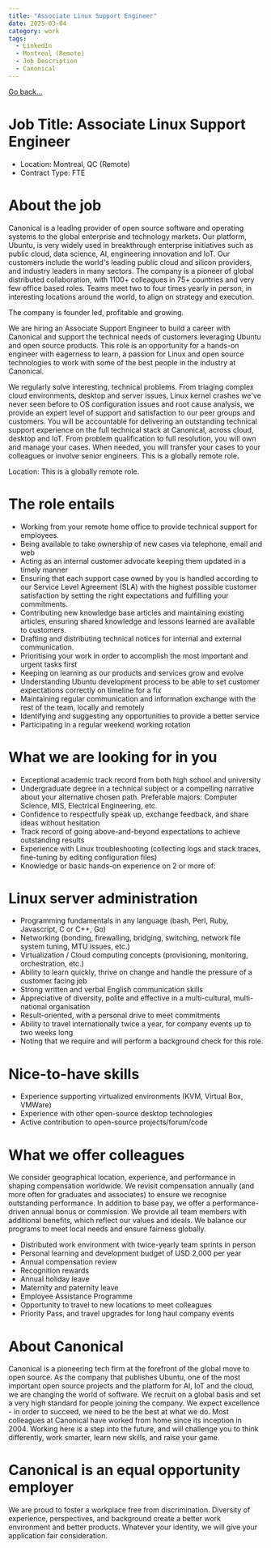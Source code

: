 ```yaml
---
title: "Associate Linux Support Engineer"
date: 2025-03-04
category: work
tags: 
  - LinkedIn
  - Montreal (Remote)
  - Job Description
  - Canonical
---
```

[Go back...](/work/2025/03/04/2025-03-04-TAssocLinuxSupportEng.html)

# Job Title: Associate Linux Support Engineer

* Location: Montreal, QC (Remote)
* Contract Type: FTE

# About the job
Canonical is a leading provider of open source software and operating systems to the global enterprise and technology markets. Our platform, Ubuntu, is very widely used in breakthrough enterprise initiatives such as public cloud, data science, AI, engineering innovation and IoT. Our customers include the world's leading public cloud and silicon providers, and industry leaders in many sectors. The company is a pioneer of global distributed collaboration, with 1100+ colleagues in 75+ countries and very few office based roles. Teams meet two to four times yearly in person, in interesting locations around the world, to align on strategy and execution.

The company is founder led, profitable and growing.

We are hiring an Associate Support Engineer to build a career with Canonical and support the technical needs of customers leveraging Ubuntu and open source products. This role is an opportunity for a hands-on engineer with eagerness to learn, a passion for Linux and open source technologies to work with some of the best people in the industry at Canonical.

We regularly solve interesting, technical problems. From triaging complex cloud environments, desktop and server issues, Linux kernel crashes we've never seen before to OS configuration issues and root cause analysis, we provide an expert level of support and satisfaction to our peer groups and customers. You will be accountable for delivering an outstanding technical support experience on the full technical stack at Canonical, across cloud, desktop and IoT. From problem qualification to full resolution, you will own and manage your cases. When needed, you will transfer your cases to your colleagues or involve senior engineers. This is a globally remote role.

Location: This is a globally remote role.

# The role entails

* Working from your remote home office to provide technical support for employees.
* Being available to take ownership of new cases via telephone, email and web
* Acting as an internal customer advocate keeping them updated in a timely manner
* Ensuring that each support case owned by you is handled according to our Service Level Agreement (SLA) with the highest possible customer satisfaction by setting the right expectations and fulfilling your commitments.
* Contributing new knowledge base articles and maintaining existing articles, ensuring shared knowledge and lessons learned are available to customers.
* Drafting and distributing technical notices for internal and external communication.
* Prioritising your work in order to accomplish the most important and urgent tasks first
* Keeping on learning as our products and services grow and evolve
* Understanding Ubuntu development process to be able to set customer expectations correctly on timeline for a fix
* Maintaining regular communication and information exchange with the rest of the team, locally and remotely
* Identifying and suggesting any opportunities to provide a better service
* Participating in a regular weekend working rotation

# What we are looking for in you

* Exceptional academic track record from both high school and university
* Undergraduate degree in a technical subject or a compelling narrative about your alternative chosen path. Preferable majors: Computer Science, MIS, Electrical Engineering, etc.
* Confidence to respectfully speak up, exchange feedback, and share ideas without hesitation
* Track record of going above-and-beyond expectations to achieve outstanding results
* Experience with Linux troubleshooting (collecting logs and stack traces, fine-tuning by editing configuration files)
* Knowledge or basic hands-on experience on 2 or more of:

# Linux server administration
* Programming fundamentals in any language (bash, Perl, Ruby, Javascript, C or C++, Go)
* Networking (bonding, firewalling, bridging, switching, network file system tuning, MTU issues, etc.) 
* Virtualization / Cloud computing concepts (provisioning, monitoring, orchestration, etc.)
* Ability to learn quickly, thrive on change and handle the pressure of a customer facing job
* Strong written and verbal English communication skills
* Appreciative of diversity, polite and effective in a multi-cultural, multi-national organisation
* Result-oriented, with a personal drive to meet commitments 
* Ability to travel internationally twice a year, for company events up to two weeks long
* Noting that we require and will perform a background check for this role.

# Nice-to-have skills

* Experience supporting virtualized environments (KVM, Virtual Box, VMWare)
* Experience with other open-source desktop technologies
* Active contribution to open-source projects/forum/code

# What we offer colleagues

We consider geographical location, experience, and performance in shaping compensation worldwide. We revisit compensation annually (and more often for graduates and associates) to ensure we recognise outstanding performance. In addition to base pay, we offer a performance-driven annual bonus or commission. We provide all team members with additional benefits, which reflect our values and ideals. We balance our programs to meet local needs and ensure fairness globally.

* Distributed work environment with twice-yearly team sprints in person
* Personal learning and development budget of USD 2,000 per year
* Annual compensation review
* Recognition rewards
* Annual holiday leave
* Maternity and paternity leave
* Employee Assistance Programme
* Opportunity to travel to new locations to meet colleagues
* Priority Pass, and travel upgrades for long haul company events

# About Canonical

Canonical is a pioneering tech firm at the forefront of the global move to open source. As the company that publishes Ubuntu, one of the most important open source projects and the platform for AI, IoT and the cloud, we are changing the world of software. We recruit on a global basis and set a very high standard for people joining the company. We expect excellence - in order to succeed, we need to be the best at what we do. Most colleagues at Canonical have worked from home since its inception in 2004. Working here is a step into the future, and will challenge you to think differently, work smarter, learn new skills, and raise your game.

# Canonical is an equal opportunity employer

We are proud to foster a workplace free from discrimination. Diversity of experience, perspectives, and background create a better work environment and better products. Whatever your identity, we will give your application fair consideration.

